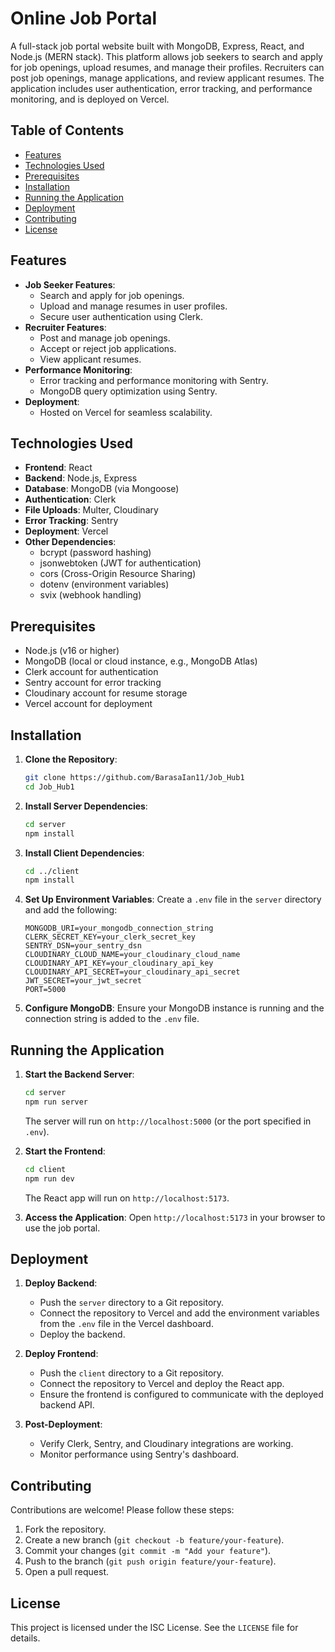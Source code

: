# Online Job Portal

A full-stack job portal website built with MongoDB, Express, React, and Node.js (MERN stack). This platform allows job seekers to search and apply for job openings, upload resumes, and manage their profiles. Recruiters can post job openings, manage applications, and review applicant resumes. The application includes user authentication, error tracking, and performance monitoring, and is deployed on Vercel.

## Table of Contents
- [Features](#features)
- [Technologies Used](#technologies-used)
- [Prerequisites](#prerequisites)
- [Installation](#installation)
- [Running the Application](#running-the-application)
- [Deployment](#deployment)
- [Contributing](#contributing)
- [License](#license)

## Features
- **Job Seeker Features**:
  - Search and apply for job openings.
  - Upload and manage resumes in user profiles.
  - Secure user authentication using Clerk.
- **Recruiter Features**:
  - Post and manage job openings.
  - Accept or reject job applications.
  - View applicant resumes.
- **Performance Monitoring**:
  - Error tracking and performance monitoring with Sentry.
  - MongoDB query optimization using Sentry.
- **Deployment**:
  - Hosted on Vercel for seamless scalability.

## Technologies Used
- **Frontend**: React
- **Backend**: Node.js, Express
- **Database**: MongoDB (via Mongoose)
- **Authentication**: Clerk
- **File Uploads**: Multer, Cloudinary
- **Error Tracking**: Sentry
- **Deployment**: Vercel
- **Other Dependencies**:
  - bcrypt (password hashing)
  - jsonwebtoken (JWT for authentication)
  - cors (Cross-Origin Resource Sharing)
  - dotenv (environment variables)
  - svix (webhook handling)

## Prerequisites
- Node.js (v16 or higher)
- MongoDB (local or cloud instance, e.g., MongoDB Atlas)
- Clerk account for authentication
- Sentry account for error tracking
- Cloudinary account for resume storage
- Vercel account for deployment

## Installation
1. **Clone the Repository**:
   ```bash
   git clone https://github.com/BarasaIan11/Job_Hub1
   cd Job_Hub1
   ```

2. **Install Server Dependencies**:
   ```bash
   cd server
   npm install
   ```

3. **Install Client Dependencies**:
   ```bash
   cd ../client
   npm install
   ```

4. **Set Up Environment Variables**:
   Create a `.env` file in the `server` directory and add the following:
   ```plaintext
   MONGODB_URI=your_mongodb_connection_string
   CLERK_SECRET_KEY=your_clerk_secret_key
   SENTRY_DSN=your_sentry_dsn
   CLOUDINARY_CLOUD_NAME=your_cloudinary_cloud_name
   CLOUDINARY_API_KEY=your_cloudinary_api_key
   CLOUDINARY_API_SECRET=your_cloudinary_api_secret
   JWT_SECRET=your_jwt_secret
   PORT=5000
   ```

5. **Configure MongoDB**:
   Ensure your MongoDB instance is running and the connection string is added to the `.env` file.

## Running the Application
1. **Start the Backend Server**:
   ```bash
   cd server
   npm run server
   ```
   The server will run on `http://localhost:5000` (or the port specified in `.env`).

2. **Start the Frontend**:
   ```bash
   cd client
   npm run dev
   ```
   The React app will run on `http://localhost:5173`.

3. **Access the Application**:
   Open `http://localhost:5173` in your browser to use the job portal.

## Deployment
1. **Deploy Backend**:
   - Push the `server` directory to a Git repository.
   - Connect the repository to Vercel and add the environment variables from the `.env` file in the Vercel dashboard.
   - Deploy the backend.

2. **Deploy Frontend**:
   - Push the `client` directory to a Git repository.
   - Connect the repository to Vercel and deploy the React app.
   - Ensure the frontend is configured to communicate with the deployed backend API.

3. **Post-Deployment**:
   - Verify Clerk, Sentry, and Cloudinary integrations are working.
   - Monitor performance using Sentry's dashboard.

## Contributing
Contributions are welcome! Please follow these steps:
1. Fork the repository.
2. Create a new branch (`git checkout -b feature/your-feature`).
3. Commit your changes (`git commit -m "Add your feature"`).
4. Push to the branch (`git push origin feature/your-feature`).
5. Open a pull request.

## License
This project is licensed under the ISC License. See the `LICENSE` file for details.
